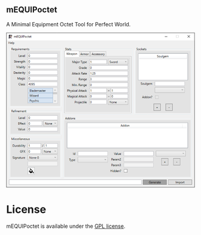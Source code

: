 ## mEQUIPoctet

A Minimal Equipment Octet Tool for Perfect World.

![Image of Main Window](main.png)

# License

mEQUIPoctet is available under the [GPL license](LICENSE).
